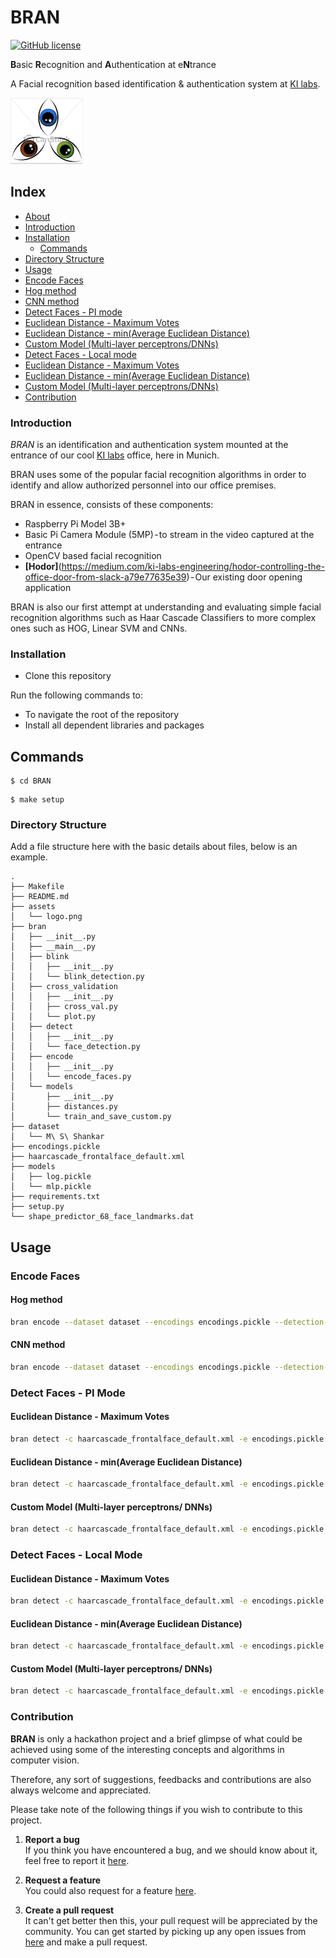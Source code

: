 
# BRAN

[![GitHub license](https://img.shields.io/badge/license-bsd-green.svg)](https://github.com/KI-labs/BRAN/master/LICENSE)

**B**asic **R**ecognition and **A**uthentication at e**N**trance

A Facial recognition based identification & authentication system at [KI labs](https://ki-labs.com/).

![alt text](assets/logo.png "BRAN")

## Index

- [About](#about)
- [Introduction](#introduction)
- [Installation](#installation)
  - [Commands](#commands)
- [Directory Structure](#file-structure)
-  [Usage](#usage)
  - [Encode Faces](#usage)
   - [Hog method](#usage)
   - [CNN method](#usage)
  - [Detect Faces - PI mode](#usage)
   - [Euclidean Distance - Maximum Votes](#usage)
   - [Euclidean Distance - min(Average Euclidean Distance)](#usage)
   - [Custom Model (Multi-layer perceptrons/DNNs)](#usage)
  - [Detect Faces - Local mode](#usage)
   - [Euclidean Distance - Maximum Votes](#usage)
   - [Euclidean Distance - min(Average Euclidean Distance)](#usage)
   - [Custom Model (Multi-layer perceptrons/DNNs)](#usage)
- [Contribution](#contribution)

###  Introduction

*BRAN* is an identification and authentication system mounted at the entrance of our cool [KI labs](https://ki-labs.com/) office, here in Munich. 

BRAN uses some of the popular facial recognition algorithms in order to identify and allow authorized personnel into our office premises. 

BRAN in essence, consists of these components:

- Raspberry Pi Model 3B+
- Basic Pi Camera Module (5MP) - to stream in the video captured at the entrance
- OpenCV based facial recognition
- **[Hodor]**(https://medium.com/ki-labs-engineering/hodor-controlling-the-office-door-from-slack-a79e77635e39) - Our existing door opening application

BRAN is also our first attempt at understanding and evaluating simple facial recognition algorithms such as Haar Cascade Classifiers to more complex ones such as HOG, Linear SVM and CNNs.

### Installation

- Clone this repository

Run the following commands to:
 
- To navigate the root of the repository  
- Install all dependent libraries and packages

## Commands

```
$ cd BRAN
```

```
$ make setup
```

###  Directory Structure
Add a file structure here with the basic details about files, below is an example.

```
.
├── Makefile
├── README.md
├── assets
│   └── logo.png
├── bran
│   ├── __init__.py
│   ├── __main__.py
│   ├── blink
│   │   ├── __init__.py
│   │   └── blink_detection.py
│   ├── cross_validation
│   │   ├── __init__.py
│   │   ├── cross_val.py
│   │   └── plot.py
│   ├── detect
│   │   ├── __init__.py
│   │   └── face_detection.py
│   ├── encode
│   │   ├── __init__.py
│   │   └── encode_faces.py
│   └── models
│       ├── __init__.py
│       ├── distances.py
│       └── train_and_save_custom.py
├── dataset
│   └── M\ S\ Shankar
├── encodings.pickle
├── haarcascade_frontalface_default.xml
├── models
│   ├── log.pickle
│   └── mlp.pickle
├── requirements.txt
├── setup.py
└── shape_predictor_68_face_landmarks.dat
```

## Usage

### Encode Faces
#### Hog method
````bash
bran encode --dataset dataset --encodings encodings.pickle --detection-method hog
````
#### CNN method
````bash
bran encode --dataset dataset --encodings encodings.pickle --detection-method cnn
````

### Detect Faces - PI Mode
#### Euclidean Distance - Maximum Votes
````bash
bran detect -c haarcascade_frontalface_default.xml -e encodings.pickle -p shape_predictor_68_face_landmarks.dat -m dist_vote -t 0.5 -f
````
#### Euclidean Distance - min(Average Euclidean Distance)
````bash
bran detect -c haarcascade_frontalface_default.xml -e encodings.pickle -p shape_predictor_68_face_landmarks.dat -m dist_avg -t 0.5 -f
````
#### Custom Model (Multi-layer perceptrons/ DNNs)
````bash
bran detect -c haarcascade_frontalface_default.xml -e encodings.pickle -p shape_predictor_68_face_landmarks.dat -m custom -k models/mlp.pickle -t 0.9 -f
````
### Detect Faces - Local Mode
#### Euclidean Distance - Maximum Votes
````bash
bran detect -c haarcascade_frontalface_default.xml -e encodings.pickle -p shape_predictor_68_face_landmarks.dat -m dist_vote -t 0.5
````
#### Euclidean Distance - min(Average Euclidean Distance)
````bash
bran detect -c haarcascade_frontalface_default.xml -e encodings.pickle -p shape_predictor_68_face_landmarks.dat -m dist_avg -t 0.5
````
#### Custom Model (Multi-layer perceptrons/ DNNs)  
````bash
bran detect -c haarcascade_frontalface_default.xml -e encodings.pickle -p shape_predictor_68_face_landmarks.dat -m custom -k models/mlp.pickle -t 0.9
````


### Contribution

 **BRAN** is only a hackathon project and a brief glimpse of what could be achieved using some of the interesting concepts and algorithms in computer vision.

 Therefore, any sort of suggestions, feedbacks and contributions are also always welcome and appreciated. 
 
 Please take note of the following things if you wish to contribute to this project.

 1. **Report a bug** <br>
 If you think you have encountered a bug, and we should know about it, feel free to report it [here](https://github.com/KI-labs/BRAN/issues).

 2. **Request a feature** <br>
 You could also request for a feature [here](https://github.com/KI-labs/BRAN/issues).  

 3. **Create a pull request** <br>
 It can't get better then this, your pull request will be appreciated by the community. You can get started by picking up any open issues from [here](https://github.com/KI-labs/BRAN/issues) and make a pull request.
